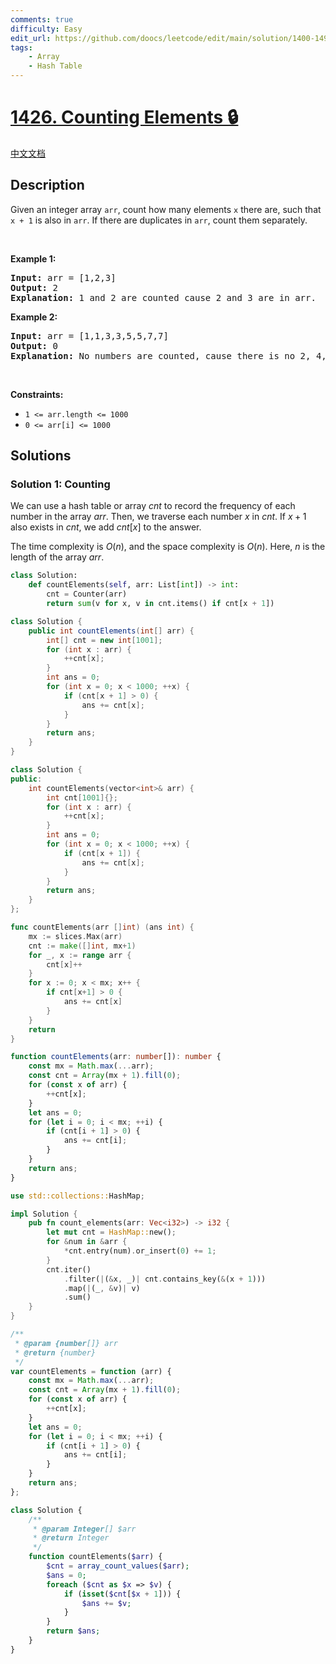 ```yaml
---
comments: true
difficulty: Easy
edit_url: https://github.com/doocs/leetcode/edit/main/solution/1400-1499/1426.Counting%20Elements/README_EN.md
tags:
    - Array
    - Hash Table
---
```


# [1426. Counting Elements 🔒](https://leetcode.com/problems/counting-elements)

[中文文档](/solution/1400-1499/1426.Counting%20Elements/README.md)

## Description

<p>Given an integer array <code>arr</code>, count how many elements <code>x</code> there are, such that <code>x + 1</code> is also in <code>arr</code>. If there are duplicates in <code>arr</code>, count them separately.</p>

<p>&nbsp;</p>
<p><strong class="example">Example 1:</strong></p>

<pre>
<strong>Input:</strong> arr = [1,2,3]
<strong>Output:</strong> 2
<strong>Explanation:</strong> 1 and 2 are counted cause 2 and 3 are in arr.
</pre>

<p><strong class="example">Example 2:</strong></p>

<pre>
<strong>Input:</strong> arr = [1,1,3,3,5,5,7,7]
<strong>Output:</strong> 0
<strong>Explanation:</strong> No numbers are counted, cause there is no 2, 4, 6, or 8 in arr.
</pre>

<p>&nbsp;</p>
<p><strong>Constraints:</strong></p>

<ul>
	<li><code>1 &lt;= arr.length &lt;= 1000</code></li>
	<li><code>0 &lt;= arr[i] &lt;= 1000</code></li>
</ul>

## Solutions

### Solution 1: Counting

We can use a hash table or array $cnt$ to record the frequency of each number in the array $arr$. Then, we traverse each number $x$ in $cnt$. If $x+1$ also exists in $cnt$, we add $cnt[x]$ to the answer.

The time complexity is $O(n)$, and the space complexity is $O(n)$. Here, $n$ is the length of the array $arr$.

<!-- tabs:start -->

```python
class Solution:
    def countElements(self, arr: List[int]) -> int:
        cnt = Counter(arr)
        return sum(v for x, v in cnt.items() if cnt[x + 1])
```

```java
class Solution {
    public int countElements(int[] arr) {
        int[] cnt = new int[1001];
        for (int x : arr) {
            ++cnt[x];
        }
        int ans = 0;
        for (int x = 0; x < 1000; ++x) {
            if (cnt[x + 1] > 0) {
                ans += cnt[x];
            }
        }
        return ans;
    }
}
```

```cpp
class Solution {
public:
    int countElements(vector<int>& arr) {
        int cnt[1001]{};
        for (int x : arr) {
            ++cnt[x];
        }
        int ans = 0;
        for (int x = 0; x < 1000; ++x) {
            if (cnt[x + 1]) {
                ans += cnt[x];
            }
        }
        return ans;
    }
};
```

```go
func countElements(arr []int) (ans int) {
	mx := slices.Max(arr)
	cnt := make([]int, mx+1)
	for _, x := range arr {
		cnt[x]++
	}
	for x := 0; x < mx; x++ {
		if cnt[x+1] > 0 {
			ans += cnt[x]
		}
	}
	return
}
```

```ts
function countElements(arr: number[]): number {
    const mx = Math.max(...arr);
    const cnt = Array(mx + 1).fill(0);
    for (const x of arr) {
        ++cnt[x];
    }
    let ans = 0;
    for (let i = 0; i < mx; ++i) {
        if (cnt[i + 1] > 0) {
            ans += cnt[i];
        }
    }
    return ans;
}
```

```rust
use std::collections::HashMap;

impl Solution {
    pub fn count_elements(arr: Vec<i32>) -> i32 {
        let mut cnt = HashMap::new();
        for &num in &arr {
            *cnt.entry(num).or_insert(0) += 1;
        }
        cnt.iter()
            .filter(|(&x, _)| cnt.contains_key(&(x + 1)))
            .map(|(_, &v)| v)
            .sum()
    }
}
```

```js
/**
 * @param {number[]} arr
 * @return {number}
 */
var countElements = function (arr) {
    const mx = Math.max(...arr);
    const cnt = Array(mx + 1).fill(0);
    for (const x of arr) {
        ++cnt[x];
    }
    let ans = 0;
    for (let i = 0; i < mx; ++i) {
        if (cnt[i + 1] > 0) {
            ans += cnt[i];
        }
    }
    return ans;
};
```

```php
class Solution {
    /**
     * @param Integer[] $arr
     * @return Integer
     */
    function countElements($arr) {
        $cnt = array_count_values($arr);
        $ans = 0;
        foreach ($cnt as $x => $v) {
            if (isset($cnt[$x + 1])) {
                $ans += $v;
            }
        }
        return $ans;
    }
}
```

<!-- tabs:end -->

<!-- end -->
